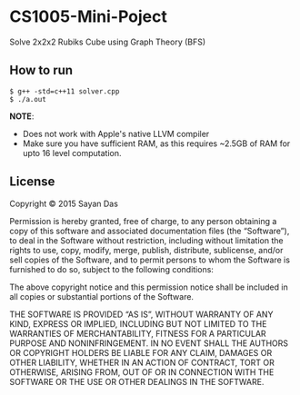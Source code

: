 # CS1005-Mini-Poject
Solve 2x2x2 Rubiks Cube using Graph Theory (BFS)

## How to run
```
$ g++ -std=c++11 solver.cpp
$ ./a.out
```


**NOTE**: 
- Does not work with Apple's native LLVM compiler
- Make sure you have sufficient RAM, as this requires ~2.5GB of RAM for upto 16 level computation.

## License

Copyright © 2015 Sayan Das

Permission is hereby granted, free of charge, to any person obtaining a copy of this software and associated documentation files (the “Software”), to deal in the Software without restriction, including without limitation the rights to use, copy, modify, merge, publish, distribute, sublicense, and/or sell copies of the Software, and to permit persons to whom the Software is furnished to do so, subject to the following conditions:

The above copyright notice and this permission notice shall be included in all copies or substantial portions of the Software.

THE SOFTWARE IS PROVIDED “AS IS”, WITHOUT WARRANTY OF ANY KIND, EXPRESS OR IMPLIED, INCLUDING BUT NOT LIMITED TO THE WARRANTIES OF MERCHANTABILITY, FITNESS FOR A PARTICULAR PURPOSE AND NONINFRINGEMENT. IN NO EVENT SHALL THE AUTHORS OR COPYRIGHT HOLDERS BE LIABLE FOR ANY CLAIM, DAMAGES OR OTHER LIABILITY, WHETHER IN AN ACTION OF CONTRACT, TORT OR OTHERWISE, ARISING FROM, OUT OF OR IN CONNECTION WITH THE SOFTWARE OR THE USE OR OTHER DEALINGS IN THE SOFTWARE.
